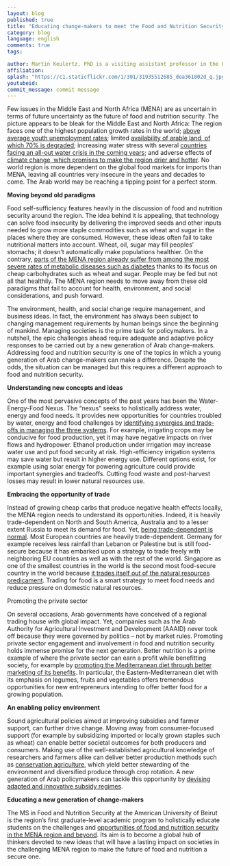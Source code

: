 ```yaml
---
layout: blog
published: true
title: "Educating change-makers to meet the Food and Nutrition Security Challenge in the Arab world"
category: blog
language: english
comments: true
tags: 

author: Martin Keulertz, PhD is a visiting assistant professor in the Food Security Program at the American University of Beirut.
affiliation: 
splash: "https://c1.staticflickr.com/1/301/31935512685_dea361802d_q.jpg"
youtubeid: 
commit_message: commit message
---
```

Few issues in the Middle East and North Africa (MENA) are as uncertain in terms of future uncertainty as the future of food and nutrition security. The picture appears to be bleak for the Middle East and North Africa<!-- more -->: The region faces one of the highest population growth rates in the world; [above average youth unemployment rates](http://www.arab-hdr.org); limited [availability of arable land, of which 70% is degraded](http://www.ecomena.org/tag/land-degradation-in-middle-east/); increasing water stress with several [countries facing an all-out water crisis in the coming years](http://blogs.nature.com/houseofwisdom/2015/08/the-middle-east-most-water-stressed-region-in-the-world-by-2040.html); and adverse effects of [climate change, which promises to make the region drier and hotter](https://www.weforum.org/agenda/2015/04/how-will-climate-change-affect-the-arab-world/). No world region is more dependent on the global food markets for imports than MENA, leaving all countries very insecure in the years and decades to come. The Arab world may be reaching a tipping point for a perfect storm. 

**Moving beyond old paradigms**

Food self-sufficiency features heavily in the discussion of food and nutrition security around the region. The idea behind it is appealing, that technology can solve food insecurity by delivering the improved seeds and other inputs needed to grow more staple commodities such as wheat and sugar in the places where they are consumed. However, these ideas often fail to take nutritional matters into account. Wheat, oil, sugar may fill peoples’ stomachs; it doesn’t automatically make populations healthier. On the contrary, [parts of the MENA region already suffer from among the most severe rates of metabolic diseases such as diabetes](https://www.ncbi.nlm.nih.gov/pmc/articles/PMC4835661/) thanks to its focus on cheap carbohydrates such as wheat and sugar. People may be fed but not all that healthily. The MENA region needs to move away from these old paradigms that fail to account for health, environment, and social considerations, and push forward. 

The environment, health, and social change require management, and business ideas. In fact, the environment has always been subject to changing management requirements by human beings since the beginning of mankind. Managing societies is the prime task for policymakers. In a nutshell, the epic challenges ahead require adequate and adaptive policy responses to be carried out by a new generation of Arab change-makers. Addressing food and nutrition security is one of the topics in which a young generation of Arab change-makers can make a difference. Despite the odds, the situation can be managed but this requires a different approach to food and nutrition security. 

**Understanding new concepts and ideas**

One of the most pervasive concepts of the past years has been the Water-Energy-Food Nexus. The “nexus” seeks to holistically address water, energy and food needs. It provides new opportunities for countries troubled by water, energy and food challenges by [identifying synergies and trade-offs in managing the three systems](https://www.water-energy-food.org/start/). For example, irrigating crops may be conducive for food production, yet it may have negative impacts on river flows and hydropower. Ethanol production under irrigation may increase water use and put food security at risk. High-efficiency irrigation systems may save water but result in higher energy use. Different options exist, for example using solar energy for powering agriculture could provide important synergies and tradeoffs. Cutting food waste and post-harvest losses may result in lower natural resources use.


**Embracing the opportunity of trade** 

Instead of growing cheap carbs that produce negative health effects locally, the MENA region needs to understand its opportunities. Indeed, it is heavily trade-dependent on North and South America, Australia and to a lesser extent Russia to meet its demand for food. Yet, [being trade-dependent is normal](http://www.aub.edu.lb/news/2016/Pages/tony-allan.aspx). Most European countries are heavily trade-dependent. Germany for example receives less rainfall than Lebanon or Palestine but is still food-secure because it has embarked upon a strategy to trade freely with neighboring EU countries as well as with the rest of the world. Singapore as one of the smallest countries in the world is the second most food-secure country in the world because [it trades itself out of the natural resources predicament](http://thediplomat.com/2015/09/singapores-impressive-food-security/). Trading for food is a smart strategy to meet food needs and reduce pressure on domestic natural resources. 

Promoting the private sector

On several occasions, Arab governments have conceived of a regional trading house with global impact. Yet, companies such as the Arab Authority for Agricultural Investment and Development (AAAID) never took off because they were governed by politics – not by market rules. Promoting private sector engagement and involvement in food and nutrition security holds immense promise for the next generation. Better nutrition is a prime example of where the private sector can earn a profit while benefitting society, for example by [promoting the Mediterranean diet through better marketing of its benefits](http://link.springer.com/chapter/10.1007%2F978-1-59745-330-1_34). In particular, the Eastern-Mediterranean diet with its emphasis on legumes, fruits and vegetables offers tremendous opportunities for new entrepreneurs intending to offer better food for a growing population. 

**An enabling policy environment** 

Sound agricultural policies aimed at improving subsidies and farmer support, can further drive change. Moving away from consumer-focused support (for example by subsidizing imported or locally grown staples such as wheat) can enable better societal outcomes for both producers and consumers. Making use of the well-established agricultural knowledge of researchers and farmers alike can deliver better production methods such as [conservation agriculture](http://www.aub.edu.lb/news/2013/Pages/fafs-no-tilling.aspx), which yield better stewarding of the environment and diversified produce through crop rotation. A new generation of Arab policymakers can tackle this opportunity by [devising adapted and innovative subsidy regimes](https://www.ifpri.org/blog/food-subsidies-egypt-help-or-hindrance). 

**Educating a new generation of change-makers**

The MS in Food and Nutrition Security at the American University of Beirut is the region’s first graduate-level academic program to holistically educate students on the challenges and [opportunities of food and nutrition security in the MENA region and beyond](https://www.aub.edu.lb/fafs/FoodSecurity/Pages/Index.aspx). Its aim is to become a global hub of thinkers devoted to new ideas that will have a lasting impact on societies in the challenging MENA region to make the future of food and nutrition a secure one.
